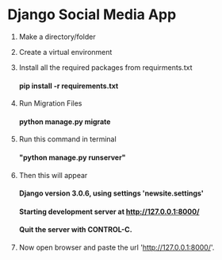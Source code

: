# Django Social Media App

1. Make a directory/folder
2. Create a virtual environment
3. Install all the required packages from requirments.txt 
   #### pip install -r requirements.txt
4. Run Migration Files
   #### python manage.py migrate
5. Run this command in terminal 
    #### "python manage.py runserver"
6. Then this will appear
    #### Django version 3.0.6, using settings 'newsite.settings'
    #### Starting development server at http://127.0.0.1:8000/
    #### Quit the server with CONTROL-C.

7. Now open browser and paste the url 'http://127.0.0.1:8000/'.

